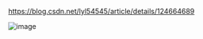 https://blog.csdn.net/lyl54545/article/details/124664689

![image](https://user-images.githubusercontent.com/7061196/221408740-e8aba1d2-c1e5-4f7b-b944-55f1c53383d9.png)

